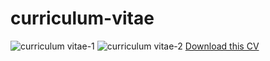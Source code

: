 # curriculum-vitae
![curriculum vitae-1](https://user-images.githubusercontent.com/27078712/41133835-7a842c66-6ac9-11e8-8ba0-6475d8cabb15.jpg)
![curriculum vitae-2](https://user-images.githubusercontent.com/27078712/41133837-7df7fb5c-6ac9-11e8-9c15-d9120c934a89.jpg)
[Download this CV](https://github.com/itsmecevi/curriculum-vitae/blob/master/Curriculum%20Vitae.pdf)
